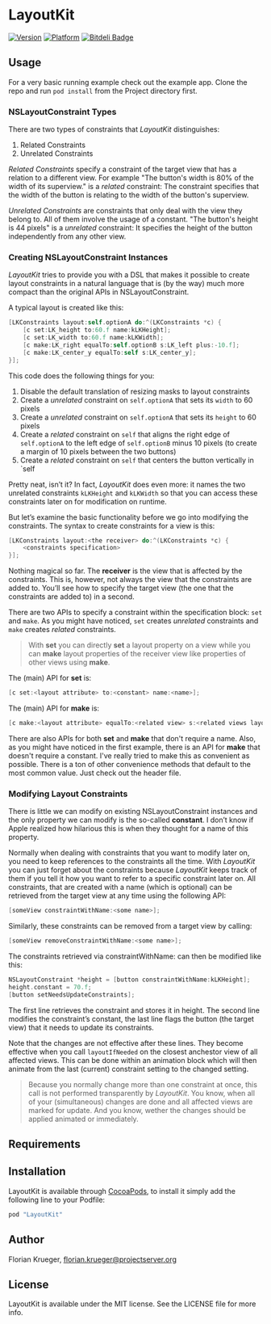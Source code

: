 # LayoutKit

[![Version](http://cocoapod-badges.herokuapp.com/v/LayoutKit/badge.png)](http://cocoadocs.org/docsets/LayoutKit)
[![Platform](http://cocoapod-badges.herokuapp.com/p/LayoutKit/badge.png)](http://cocoadocs.org/docsets/LayoutKit)
[![Bitdeli Badge](https://d2weczhvl823v0.cloudfront.net/floriankrueger/layoutkit/trend.png)](https://bitdeli.com/free "Bitdeli Badge")

## Usage

For a very basic running example check out the example app. Clone the repo and run `pod install` from the Project directory first.

### NSLayoutConstraint Types

There are two types of constraints that *LayoutKit* distinguishes:

1. Related Constraints
2. Unrelated Constraints

*Related Constraints* specify a constraint of the target view that has a relation to a different view. For example "The button's width is 80% of the width of its superview." is a *related* constraint: The constraint specifies that the width of the button is relating to the width of the button's superview.

*Unrelated Constraints* are constraints that only deal with the view they belong to. All of them involve the usage of a constant. "The button's height is 44 pixels" is a *unrelated* constraint: It specifies the height of the button independently from any other view.

### Creating NSLayoutConstraint Instances

*LayoutKit* tries to provide you with a DSL that makes it possible to create layout constraints in a natural language that is (by the way) much more compact than the original APIs in NSLayoutConstraint.

A typical layout is created like this:

```Objective-C
[LKConstraints layout:self.optionA do:^(LKConstraints *c) {
    [c set:LK_height to:60.f name:kLKHeight];
    [c set:LK_width to:60.f name:kLKWidth];
    [c make:LK_right equalTo:self.optionB s:LK_left plus:-10.f];
    [c make:LK_center_y equalTo:self s:LK_center_y];
}];
```

This code does the following things for you:

1. Disable the default translation of resizing masks to layout constraints
2. Create a *unrelated* constraint on `self.optionA` that sets its `width` to 60 pixels
3. Create a *unrelated* constraint on `self.optionA` that sets its `height` to 60 pixels
4. Create a *related* constraint on `self` that aligns the right edge of `self.optionA` to the left edge of `self.optionB` minus 10 pixels (to create a margin of 10 pixels between the two buttons)
5. Create a *related* constraint on `self` that centers the button vertically in `self

Pretty neat, isn’t it? In fact, *LayoutKit* does even more: it names the two unrelated constraints `kLKHeight` and `kLKWidth` so that you can access these constraints later on for modification on runtime.

But let’s examine the basic functionality before we go into modifying the constraints. The syntax to create constraints for a view is this:

```Objective-C
[LKConstraints layout:<the receiver> do:^(LKConstraints *c) {
    <constraints specification>
}];
```

Nothing magical so far. The **receiver** is the view that is affected by the constraints. This is, however, not always the view that the constraints are added to. You’ll see how to specify the target view (the one that the constraints are added to) in a second.

There are two APIs to specify a constraint within the specification block: `set` and `make`. As you might have noticed, `set` creates *unrelated* constraints and `make` creates *related* constraints.

> With **set** you can directly **set** a layout property on a view while you can **make** layout properties of the receiver view like properties of other views using **make**.

The (main) API for **set** is:

```Objective-C
[c set:<layout attribute> to:<constant> name:<name>];
```

The (main) API for **make** is:

```Objective-C
[c make:<layout attribute> equalTo:<related view> s:<related views layout attribute> plus:<constant>];
```

There are also APIs for both **set** and **make** that don't require a name. Also, as you might have noticed in the first example, there is an API for **make** that doesn't require a constant. I've really tried to make this as convenient as possible. There is a ton of other convenience methods that default to the most common value. Just check out the header file.

### Modifying Layout Constraints

There is little we can modify on existing NSLayoutConstraint instances and the only property we can modify is the so-called **constant**. I don’t know if Apple realized how hilarious this is when they thought for a name of this property.

Normally when dealing with constraints that you want to modify later on, you need to keep references to the constraints all the time. With *LayoutKit* you can just forget about the constraints because *LayoutKit* keeps track of them if you tell it how you want to refer to a specific constraint later on. All constraints, that are created with a name (which is optional) can be retrieved from the target view at any time using the following API:

```Objective-C
[someView constraintWithName:<some name>];
```
	
Similarly, these constraints can be removed from a target view by calling:

```Objective-C
[someView removeConstraintWithName:<some name>];
```
	
The constraints retrieved via constraintWithName: can then be modified like this:

```Objective-C
NSLayoutConstraint *height = [button constraintWithName:kLKHeight];
height.constant = 70.f;
[button setNeedsUpdateConstraints];
```
    
The first line retrieves the constraint and stores it in height. The second line modifies the constraint’s constant, the last line flags the button (the target view) that it needs to update its constraints.

Note that the changes are not effective after these lines. They become effective when you call `layoutIfNeeded` on the closest anchestor view of all affected views. This can be done within an animation block which will then animate from the last (current) constraint setting to the changed setting.

> Because you normally change more than one constraint at once, this call is not performed transparently by *LayoutKit*. You know, when all of your (simultaneous) changes are done and all affected views are marked for update. And you know, wether the changes should be applied animated or immediately.

## Requirements

## Installation

LayoutKit is available through [CocoaPods](http://cocoapods.org), to install
it simply add the following line to your Podfile:

```Ruby
pod "LayoutKit"
```

## Author

Florian Krueger, florian.krueger@projectserver.org

## License

LayoutKit is available under the MIT license. See the LICENSE file for more info.





